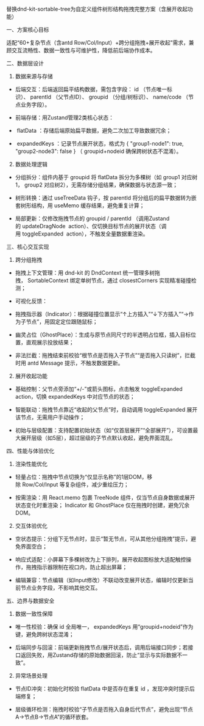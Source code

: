 替换dnd-kit-sortable-tree为自定义组件树形结构拖拽完整方案（含展开收起功能）

一、方案核心目标

适配“60+复杂节点（含antd Row/Col/Input）+跨分组拖拽+展开收起”需求，兼顾交互流畅性、数据一致性与可维护性，降低前后端协作成本。

二、数据层设计

1. 数据来源与存储

- 后端交互：后端返回扁平结构数据，需包含字段： id （节点唯一标识）、 parentId （父节点ID）、 groupid （分组/树标识）、 name/code （节点业务字段）。

- 前端存储：用Zustand管理2类核心状态：

-  flatData ：存储后端原始扁平数据，避免二次加工导致数据冗余；

-  expandedKeys ：记录节点展开状态，格式为 { "group1-node1": true, "group2-node3": false } （ groupid+nodeid 确保跨树状态不混淆）。

2. 数据处理逻辑

- 分组拆分：组件内基于 groupid 将 flatData 拆分为多棵树（如 group1 对应树1， group2 对应树2），无需存储分组结果，确保数据与状态源一致；

- 树形转换：通过 useTreeData 钩子，按 parentId 将分组后的扁平数据转为嵌套树形结构，用 useMemo 缓存结果，避免重复计算；

- 局部更新：仅修改拖拽节点的 groupid / parentId （调用Zustand的 updateDragNode  action）、仅切换目标节点的展开状态（调用 toggleExpanded  action），不触发全量数据重渲染。

三、核心交互实现

1. 跨分组拖拽

- 拖拽上下文管理：用 dnd-kit 的 DndContext 统一管理多树拖拽， SortableContext 绑定单树节点，通过 closestCorners 实现精准碰撞检测；

- 可视化反馈：

- 拖拽指示器（Indicator）：根据碰撞位置显示“↑上方插入”“↓下方插入”“→作为子节点”，用固定定位跟随鼠标；

- 幽灵占位（GhostPlace）：生成与原节点同尺寸的半透明占位框，插入目标位置，直观展示投放结果；

- 非法拦截：拖拽结束前校验“根节点是否拖入子节点”“是否拖入只读树”，拦截时用 antd Message 提示，不触发数据更新。

2. 展开收起功能

- 基础控制：父节点旁添加“+/-”或箭头图标，点击触发 toggleExpanded  action，切换 expandedKeys 中对应节点的状态；

- 智能联动：拖拽节点靠近“收起的父节点”时，自动调用 toggleExpanded 展开该节点，无需用户手动操作；

- 初始与层级配置：支持配置初始状态（如“仅首层展开”“全部展开”），可设置最大展开层级（如5层），超过层级的子节点默认收起，避免界面混乱。

四、性能与体验优化

1. 渲染性能优化

- 轻量占位：拖拽中节点切换为“仅显示名称”的1层DOM，移除 Row/Col/Input 等复杂组件，减少重绘压力；

- 按需渲染：用 React.memo 包裹 TreeNode 组件，仅当节点自身数据或展开状态变化时重渲染； Indicator 和 GhostPlace 仅在拖拽时创建，避免冗余DOM。

2. 交互体验优化

- 空状态提示：分组下无节点时，显示“暂无节点，可从其他分组拖拽”提示，避免界面空白；

- 响应式适配：小屏幕下多棵树改为上下排列，展开收起图标放大适配触控操作，拖拽指示器限制在视口内，防止超出屏幕；

- 编辑兼容：节点编辑（如Input修改）不联动改变展开状态，编辑时仅更新当前节点业务字段，不影响其他交互。

五、边界与数据安全

1. 数据一致性保障

- 唯一性校验：确保 id 全局唯一， expandedKeys 用“groupid+nodeid”作为键，避免跨树状态混淆；

- 后端同步与回滚：前端更新拖拽节点/展开状态后，调用后端接口同步；若接口返回失败，用Zustand存储的原始数据回滚，防止“显示与实际数据不一致”。

2. 异常场景处理

- 节点ID冲突：初始化时校验 flatData 中是否存在重复 id ，发现冲突时提示后端修复；

- 层级循环检测：拖拽时校验“子节点是否拖入自身后代节点”，避免出现“节点A→节点B→节点A”的循环嵌套。